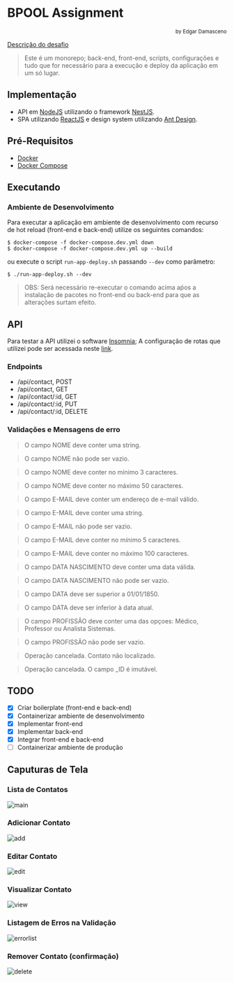 # BPOOL Assignment
<div style="text-align: right"><sub>by Edgar Damasceno</sub></div>

[Descrição do desafio](./docs/teste.md)

> Este é um monorepo; back-end, front-end, scripts, configurações e tudo que for necessário para a execução e deploy da aplicação em um só lugar.

## Implementação
- API em [NodeJS](https://nodejs.org/en/) utilizando o framework [NestJS](https://nestjs.com/).
- SPA utilizando [ReactJS](https://reactjs.org/) e design system utilizando [Ant Design](https://ant.design/).

## Pré-Requisitos
- [Docker](https://docs.docker.com/engine/install/)
- [Docker Compose](https://docs.docker.com/compose/install/)

## Executando

### Ambiente de Desenvolvimento
Para executar a aplicação em ambiente de desenvolvimento com recurso de hot reload (front-end e back-end) utilize os seguintes comandos:

```console
$ docker-compose -f docker-compose.dev.yml down
$ docker-compose -f docker-compose.dev.yml up --build
```

ou execute o script `run-app-deploy.sh` passando `--dev` como parâmetro:

```console
$ ./run-app-deploy.sh --dev
```

> OBS: Será necessário re-executar o comando acima aṕos a instalação de pacotes no front-end ou back-end para que as alterações surtam efeito.


## API

Para testar a API utilizei o software [Insomnia](https://insomnia.rest/download/); A configuração de rotas que utilizei pode ser acessada neste [link](./docs/insomnia_workspace).
### Endpoints

- /api/contact, POST
- /api/contact, GET
- /api/contact/:id, GET
- /api/contact/:id, PUT
- /api/contact/:id, DELETE

### Validações e Mensagens de erro

> O campo NOME deve conter uma string.

> O campo NOME não pode ser vazio.

> O campo NOME deve conter no mínimo 3 caracteres.

> O campo NOME deve conter no máximo 50 caracteres.

> O campo E-MAIL deve conter um endereço de e-mail válido.

> O campo E-MAIL deve conter uma string.

> O campo E-MAIL não pode ser vazio.

> O campo E-MAIL deve conter no mínimo 5 caracteres.

> O campo E-MAIL deve conter no máximo 100 caracteres.

> O campo DATA NASCIMENTO deve conter uma data válida.

> O campo DATA NASCIMENTO não pode ser vazio.

> O campo DATA deve ser superior a 01/01/1850.

> O campo DATA deve ser inferior à data atual.

> O campo PROFISSÃO deve conter uma das opçoes: Médico, Professor ou Analista Sistemas.

> O campo PROFISSÃO não pode ser vazio.

> Operação cancelada. Contato não localizado.

> Operação cancelada. O campo _ID é imutável.

## TODO

- [x] Criar boilerplate (front-end e back-end)
- [x] Containerizar ambiente de desenvolvimento
- [x] Implementar front-end
- [x] Implementar back-end
- [x] Integrar front-end e back-end
- [ ] Containerizar ambiente de produção

## Caputuras de Tela

### Lista de Contatos
![main](docs/images/main.png "Tabela")

### Adicionar Contato
![add](docs/images/add.png "Adicionar")

### Editar Contato
![edit](docs/images/edit.png "Editar")

### Visualizar Contato
![view](docs/images/view.png "Visualizar")

### Listagem de Erros na Validação
![errorlist](docs/images/error-list.png "Validação")

### Remover Contato (confirmação)
![delete](docs/images/delete.png "Remover")
